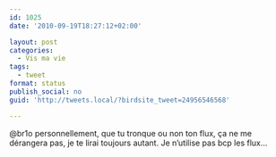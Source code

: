```yaml
---
id: 1025
date: '2010-09-19T18:27:12+02:00'

layout: post
categories:
  - Vis ma vie
tags:
  - tweet
format: status
publish_social: no
guid: 'http://tweets.local/?birdsite_tweet=24956546568'

---
```


@br1o personnellement, que tu tronque ou non ton flux, ça ne me dérangera pas, je te lirai toujours autant. Je n’utilise pas bcp les flux…